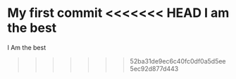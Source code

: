 My first commit
<<<<<<< HEAD
I am the best
=======
I Am the best
>>>>>>> 52ba31de9ec6c40fc0df0a5d5ee5ec92d877d443
